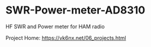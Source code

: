 # SWR-Power-meter-AD8310
HF SWR and Power meter for HAM radio

Project Home: https://vk6nx.net/06_projects.html
